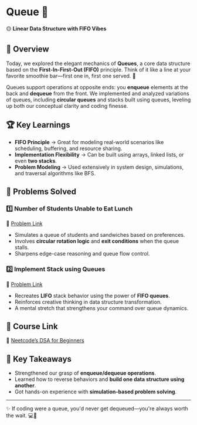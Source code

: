 # Queue 🧃  

🟡 **Linear Data Structure with FIFO Vibes**  

## 📌 Overview  
Today, we explored the elegant mechanics of **Queues**, a core data structure based on the **First-In-First-Out (FIFO)** principle. Think of it like a line at your favorite smoothie bar—first one in, first one served. 🥤

Queues support operations at opposite ends: you **enqueue** elements at the back and **dequeue** from the front. We implemented and analyzed variations of queues, including **circular queues** and stacks built using queues, leveling up both our conceptual clarity and coding finesse.

## 🏆 Key Learnings  
- **FIFO Principle** → Great for modeling real-world scenarios like scheduling, buffering, and resource sharing.  
- **Implementation Flexibility** → Can be built using arrays, linked lists, or even **two stacks**.  
- **Problem Modeling** → Used extensively in system design, simulations, and traversal algorithms like BFS.  

## 📂 Problems Solved  

### 1️⃣ Number of Students Unable to Eat Lunch  
🔗 [Problem Link](https://leetcode.com/problems/number-of-students-unable-to-eat-lunch/)  
- Simulates a queue of students and sandwiches based on preferences.  
- Involves **circular rotation logic** and **exit conditions** when the queue stalls.  
- Sharpens edge-case reasoning and queue flow control.  

### 2️⃣ Implement Stack using Queues  
🔗 [Problem Link](https://leetcode.com/problems/implement-stack-using-queues/)  
- Recreates **LIFO** stack behavior using the power of **FIFO queues**.  
- Reinforces creative thinking in data structure transformation.  
- A mental stretch that strengthens your command over queue dynamics.  

## 🔗 Course Link  
🔗 [Neetcode’s DSA for Beginners](https://neetcode.io/courses/dsa-for-beginners)  

## 🎯 Key Takeaways  
- Strengthened our grasp of **enqueue/dequeue operations**.  
- Learned how to reverse behaviors and **build one data structure using another**.  
- Got hands-on experience with **simulation-based problem solving**.  

---

✨ If coding were a queue, you'd never get dequeued—you're always worth the wait. 💻🫶  